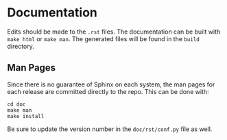 # Documentation

Edits should be made to the `.rst` files.
The documentation can be built with `make html` or `make man`.
The generated files will be found in the `build` directory.

## Man Pages

Since there is no guarantee of Sphinx on each system, the man pages for each release are committed directly to the repo.
This can be done with:

``` shell
cd doc
make man
make install
```

Be sure to update the version number in the `doc/rst/conf.py` file as well.
